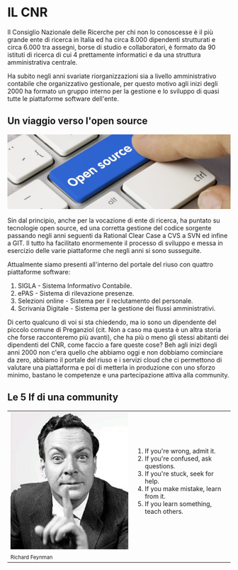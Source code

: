 <!--s-->
# IL CNR
Il Consiglio Nazionale delle Ricerche per chi non lo conoscesse è il più grande ente di ricerca in Italia ed ha circa 8.000 dipendenti strutturati e circa 6.000 tra assegni, borse di studio e collaboratori, è formato da 90 istituti di ricerca di cui 4 prettamente informatici e da una struttura amministrativa centrale.<!-- .element: class="text-justify" --> 

Ha subito negli anni svariate riorganizzazioni sia a livello amministrativo contabile che organizzativo gestionale, per questo motivo agli inizi degli 2000 ha formato un gruppo interno per la gestione e lo sviluppo di quasi tutte le piattaforme software dell'ente.<!-- .element: class="text-justify" -->
<!--s-->
## Un viaggio verso l'open source
![Open Source](img/open-source.jpg)

Sin dal principio, anche per la vocazione di ente di ricerca, ha puntato su tecnologie open source,  ed una corretta gestione del codice sorgente passando negli anni seguenti da Rational Clear Case a CVS a SVN ed infine a GIT. Il tutto ha facilitato enormemente il processo di sviluppo e messa in esercizio delle varie piattaforme che negli anni si sono susseguite.<!-- .element: class="text-justify" -->
<!--s-->
Attualmente siamo presenti all'interno del portale del riuso con quattro piattaforme software:
1. SIGLA - Sistema Informativo Contabile.
2. ePAS - Sistema di rilevazione presenze.
3. Selezioni online - Sistema per il reclutamento del personale.
4. Scrivania Digitale - Sistema per la gestione dei flussi amministrativi.
<!--s-->
Di certo qualcuno di voi si sta chiedendo, ma io sono un dipendente del piccolo comune di Preganziol (cit. Non a caso ma questa è un altra storia che forse racconteremo più avanti), che ha più  o meno gli stessi abitanti dei dipendenti del CNR, come faccio a fare queste cose? Beh agli inizi degli anni 2000 non c'era quello che abbiamo oggi e non dobbiamo cominciare da zero, abbiamo il portale del riuso e i servizi cloud che ci permettono di valutare una piattaforma e poi di metterla in produzione con uno sforzo minimo, bastano le competenze e una partecipazione attiva alla community.
<!--s-->
## Le 5 If di una community

<table>
  <tr>
    <td><img src="img/feynman.jpg"></td>  
    <td>
      <ol>
        <li>If you're wrong, admit it.</li><!-- .element: class="fragment" data-fragment-index="0" -->
        <li>If you're confused, ask questions.</li><!-- .element: class="fragment" data-fragment-index="1" -->
        <li>If you're stuck, seek for help.</li><!-- .element: class="fragment" data-fragment-index="2" -->
        <li>If you make mistake, learn from it.</li><!-- .element: class="fragment" data-fragment-index="3" -->
        <li>If you learn something, teach others.</li><!-- .element: class="fragment" data-fragment-index="4" -->
      </ol>      
    </td>
  </tr>
  <tr><td><small>Richard Feynman</small></td><td></td></tr>
</table>